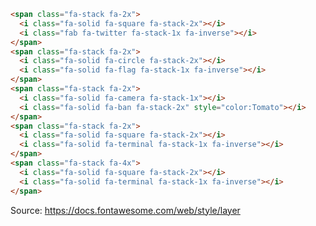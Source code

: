 <span class="fa-stack fa-2x">
  <i class="fa-solid fa-square fa-stack-2x"></i>
  <i class="fab fa-twitter fa-stack-1x fa-inverse"></i>
</span>
<span class="fa-stack fa-2x">
  <i class="fa-solid fa-circle fa-stack-2x"></i>
  <i class="fa-solid fa-flag fa-stack-1x fa-inverse"></i>
</span>
<span class="fa-stack fa-2x">
  <i class="fa-solid fa-camera fa-stack-1x"></i>
  <i class="fa-solid fa-ban fa-stack-2x" style="color:Tomato"></i>
</span>
<span class="fa-stack fa-2x">
  <i class="fa-solid fa-square fa-stack-2x"></i>
  <i class="fa-solid fa-terminal fa-stack-1x fa-inverse"></i>
</span>
<span class="fa-stack fa-4x">
  <i class="fa-solid fa-square fa-stack-2x"></i>
  <i class="fa-solid fa-terminal fa-stack-1x fa-inverse"></i>
</span>

```HTML
<span class="fa-stack fa-2x">
  <i class="fa-solid fa-square fa-stack-2x"></i>
  <i class="fab fa-twitter fa-stack-1x fa-inverse"></i>
</span>
<span class="fa-stack fa-2x">
  <i class="fa-solid fa-circle fa-stack-2x"></i>
  <i class="fa-solid fa-flag fa-stack-1x fa-inverse"></i>
</span>
<span class="fa-stack fa-2x">
  <i class="fa-solid fa-camera fa-stack-1x"></i>
  <i class="fa-solid fa-ban fa-stack-2x" style="color:Tomato"></i>
</span>
<span class="fa-stack fa-2x">
  <i class="fa-solid fa-square fa-stack-2x"></i>
  <i class="fa-solid fa-terminal fa-stack-1x fa-inverse"></i>
</span>
<span class="fa-stack fa-4x">
  <i class="fa-solid fa-square fa-stack-2x"></i>
  <i class="fa-solid fa-terminal fa-stack-1x fa-inverse"></i>
</span>
```
Source: https://docs.fontawesome.com/web/style/layer
